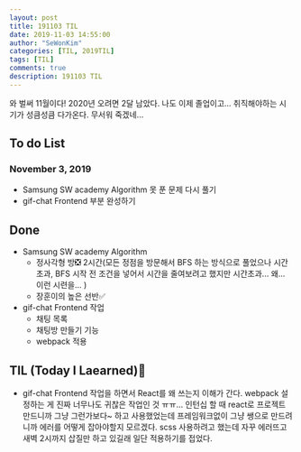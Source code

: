 ```yaml
---
layout: post
title: 191103 TIL
date: 2019-11-03 14:55:00
author: "SeWonKim"
categories: [TIL, 2019TIL]
tags: [TIL]
comments: true
description: 191103 TIL
---
```


와 벌써 11월이다!
2020년 오려면 2달 남았다. 나도 이제 졸업이고... 취직해야하는 시기가 성큼성큼 다가온다. 무서워 죽겠네...

## To do List

### November 3, 2019

- Samsung SW academy Algorithm 못 푼 문제 다시 풀기
- gif-chat Frontend 부분 완성하기


## Done

- Samsung SW academy Algorithm
    - 정사각형 방❎ 2시간(모든 정점을 방문해서 BFS 하는 방식으로 풀었으나 시간초과, BFS 시작 전 조건을 넣어서 시간을 줄여보려고 했지만 시간초과... 왜... 이런 시련을... )
    - 장훈이의 높은 선반✅
- gif-chat Frontend 작업
    - 채팅 목록
    - 채팅방 만들기 기능
    - webpack 적용


## TIL (Today I Laearned)🤔
- gif-chat Frontend 작업을 하면서 React를 왜 쓰는지 이해가 간다. webpack 설정하는 게 진짜 너무나도 귀찮은 작업인 것 ㅠㅠ... 인턴십 할 때 react로 프로젝트 만드니까 그냥 그런가보다~ 하고 사용했었는데 프레임워크없이 그냥 쌩으로 만드려니까 에러를 어떻게 잡아야할지 모르겠다. scss 사용하려고 했는데 자꾸 에러뜨고 새벽 2시까지 삽질만 하고 있길래 일단 적용하기를 접었다.
